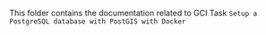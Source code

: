 This folder contains the documentation related to GCI Task `Setup a PostgreSQL database with PostGIS with Docker`
